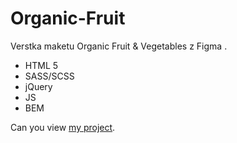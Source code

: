 # Organic-Fruit
Verstka maketu Organic Fruit & Vegetables z Figma .
- HTML 5
- SASS/SCSS 
- jQuery
- JS
- BEM

Can you view [my project](https://klymuk1.github.io/Organic-Fruit/).
